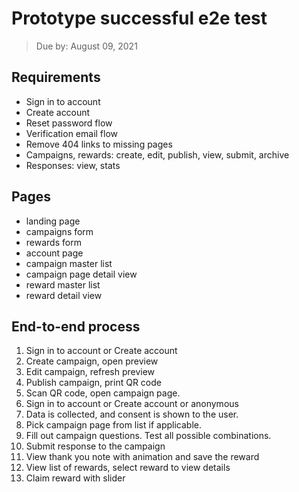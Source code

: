 # Prototype successful e2e test
> Due by: August 09, 2021

## Requirements
- Sign in to account
- Create account
- Reset password flow
- Verification email flow
- Remove 404 links to missing pages
- Campaigns, rewards: create, edit, publish, view, submit, archive
- Responses: view, stats

## Pages
- landing page
- campaigns form
- rewards form
- account page
- campaign master list
- campaign page detail view
- reward master list
- reward detail view

## End-to-end process
1. Sign in to account or Create account
2. Create campaign, open preview
3. Edit campaign, refresh preview
4. Publish campaign, print QR code
5. Scan QR code, open campaign page.
6. Sign in to account or Create account or anonymous
7. Data is collected, and consent is shown to the user.
8. Pick campaign page from list if applicable.
9. Fill out campaign questions. Test all possible combinations.
10. Submit response to the campaign
11. View thank you note with animation and save the reward
12. View list of rewards, select reward to view details
13. Claim reward with slider
